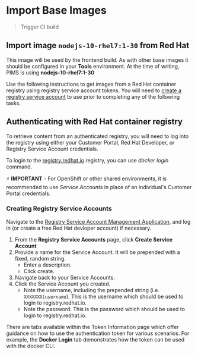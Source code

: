 # Import Base Images

> Trigger CI build

## Import image `nodejs-10-rhel7:1-30` from Red Hat

This image will be used by the frontend build. As with other base images it should be configured in your **Tools** environment. At the time of writing, PIMS is using **nodejs-10-rhel7:1-30**

Use the following instructions to get images from a Red Hat container registry using registry service account tokens. You will need to [create a registry service account](https://access.redhat.com/terms-based-registry/) to use prior to completing any of the following tasks.

## Authenticating with Red Hat container registry

To retrieve content from an authenticated registry, you will need to log into the registry using either your Customer Portal, Red Hat Developer, or Registry Service Account credentials.

To login to the [registry.redhat.io](https://catalog.redhat.com/software/containers/explore) registry, you can use _docker login_ command.

:zap: **IMPORTANT** - For OpenShift or other shared environments, it is recommended to use _Service Accounts_ in place of an individual's Customer Portal credentials.

### Creating Registry Service Accounts

Navigate to the [Registry Service Account Management Application](https://access.redhat.com/terms-based-registry/), and log in (or create a free Red Hat devloper account) if necessary.

1. From the **Registry Service Accounts** page, click **Create Service Account**
2. Provide a name for the Service Account. It will be prepended with a fixed, random string.
   - Enter a description.
   - Click create.
3. Navigate back to your Service Accounts.
4. Click the Service Account you created.
   - Note the username, including the prepended string (i.e. `XXXXXXX|username`). This is the username which should be used to login to registry.redhat.io.
   - Note the password. This is the password which should be used to login to registry.redhat.io.

There are tabs available within the Token Information page which offer guidance on how to use the authentication token for various scenarios. For example, the **Docker Login** tab demonstrates how the token can be used with the docker CLI.
